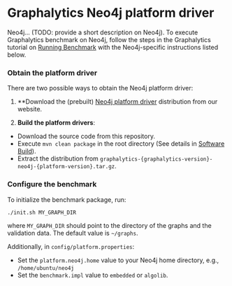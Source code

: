 # Graphalytics Neo4j platform driver

Neo4j... (TODO: provide a short description on Neo4j). To execute Graphalytics benchmark on Neo4j, follow the steps in the Graphalytics tutorial on [Running Benchmark](https://github.com/ldbc/ldbc_graphalytics/wiki/Manual%3A-Running-Benchmark) with the Neo4j-specific instructions listed below.

### Obtain the platform driver
There are two possible ways to obtain the Neo4j platform driver:

 1. **Download the (prebuilt) [Neo4j platform driver](http://graphalytics.site/dist/stable/) distribution from our website.

 2. **Build the platform drivers**: 
- Download the source code from this repository.
- Execute `mvn clean package` in the root directory (See details in [Software Build](https://github.com/ldbc/ldbc_graphalytics/wiki/Documentation:-Software-Build)).
- Extract the distribution from  `graphalytics-{graphalytics-version}-neo4j-{platform-version}.tar.gz`.

### Configure the benchmark

To initialize the benchmark package, run:

```bash
./init.sh MY_GRAPH_DIR
```

where `MY_GRAPH_DIR` should point to the directory of the graphs and the validation data. The default value is `~/graphs`.

Additionally, in `config/platform.properties`:
* Set the `platform.neo4j.home` value to your Neo4j home directory, e.g., `/home/ubuntu/neo4j`
* Set the `benchmark.impl` value to `embedded` or `algolib`.
